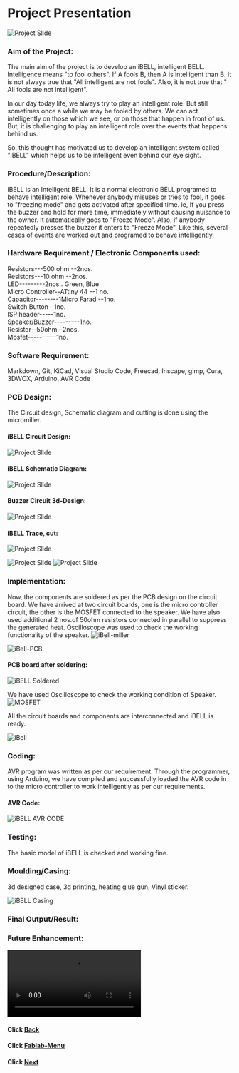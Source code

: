 

#  Project   Presentation
   
![Project Slide](/images/projectslide.png)




### Aim of the Project:  
The main aim of the project is to develop an iBELL, intelligent BELL. 
Intelligence means "to fool others". If A fools B, then A is intelligent than B.   It is not always true that "All intelligent are not fools".
Also, it is  not  true  that " All fools  are not intelligent". 

In  our day today life, we  always try  to play  an intelligent  role.  But  still sometimes once a while we may be fooled by others. We can act intelligently  on  those  which we see, or on  those that happen in front of us.  But, it is challenging to play an intelligent role over the events that happens behind us. 

So, this thought has  motivated us to develop an intelligent system called "iBELL" which helps us to be intelligent  even behind our eye  sight. 

### Procedure/Description:  
iBELL  is an Intelligent BELL. It is a normal electronic BELL programed to behave intelligent role.
Whenever anybody misuses or  tries to fool, it goes to "freezing mode"  and gets  activated after specified time.
ie, If you press the buzzer and hold for more time,  immediately without causing nuisance to the owner.  It automatically goes  to "Freeze Mode". Also,  if anybody repeatedly presses the buzzer  it enters to "Freeze Mode". Like this,  several cases of events  are worked out  and  programed to behave  intelligently.

### Hardware Requirement / Electronic Components  used:    
Resistors---500 ohm --2nos.  
Resistors---10 ohm  --2nos.  
LED---------2nos.. Green, Blue  
Micro Controller--ATtiny 44  --1 no.  
Capacitor--------1Micro Farad --1no.  
Switch Button--1no.  
ISP header-----1no.  
Speaker/Buzzer---------1no.  
Resistor--50ohm--2nos.  
Mosfet----------1no. 


### Software Requirement:  
Markdown,  Git, KiCad,  Visual Studio Code,  Freecad,  Inscape,  gimp,  Cura,  3DWOX,  Arduino,   AVR  Code

### PCB Design: 

The  Circuit design, Schematic  diagram  and cutting  is done  using the micromiller.  



#### iBELL Circuit Design:    
![Project Slide](/images/iBell-circuit-diag.jpg)   
#### iBELL Schematic Diagram:     
![Project Slide](/images/iBell-schematic-layout.jpg) 
#### Buzzer Circuit 3d-Design:        
![Project Slide](/images/buzzer-schema-3d.png) 
#### iBELL Trace, cut:      

![Project Slide](/images/tr-cu.jpg) 

![Project Slide](/images/trace-cut.jpg) 
![Project Slide](/images/buzzer_trace.png)

### Implementation:  

Now, the components are soldered as  per the PCB  design  on  the  circuit board.
We have arrived  at  two  circuit boards, one  is  the micro controller circuit,  the  other  is the  MOSFET  connected  to the  speaker.  We have also used additional 2 nos.of 50ohm  resistors connected in parallel to suppress the  generated heat. Oscilloscope  was used to check the  working functionality of the speaker.
![iBell-miller](/images/mc-header.jpeg)  

![iBell-PCB](/images/ibell-pcb.jpg)

#### PCB  board after soldering:    
![iBELL Soldered](/images/iBell-soldered.jpg) 

We have used Oscilloscope to check the working condition of Speaker. 
![MOSFET  ](/images/oscilloscope.jpg)

All the circuit boards and components are interconnected and iBELL is ready.

![iBell](/images/iBell.jpeg)

### Coding:  
AVR  program  was written as per our  requirement. Through the programmer, using Arduino, we have compiled and successfully loaded the AVR code in to the micro controller to work intelligently as  per  our requirements.
#### AVR Code:        
![iBELL AVR CODE ](/images/avr-code-last.png)


### Testing:  
The basic model of iBELL is  checked and working fine. 

### Moulding/Casing:   
3d designed  case, 3d printing,   heating glue gun,     Vinyl  sticker. 

![iBELL Casing ](/images/iBELL-casing.jpg)


### Final Output/Result:   


### Future Enhancement:  







![Project video](/images/project-video.mp4)
#### Click [Back](/mdfiles/pcb-design.md)
#### Click [Fablab-Menu](/mdfiles/Fab-Lab.md)
#### Click [Next](/mdfiles/Thankyou.md)